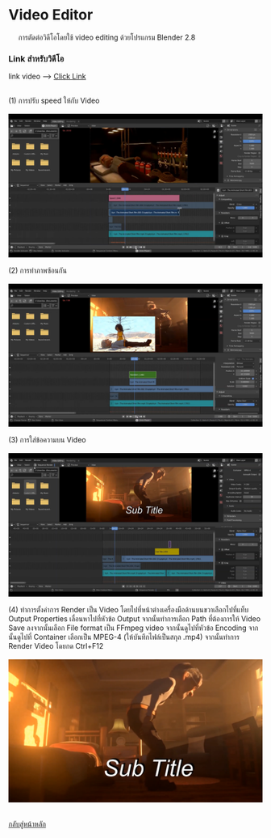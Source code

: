 # Video Editor
&nbsp;&nbsp;&nbsp;&nbsp; การตัดต่อวิดีโอโดยใช้ video editing ด้วยโปรแกรม Blender 2.8
<br>
### Link สำหรับวิดีโอ
link video --> [Click Link](https://youtu.be/draYSh34c0o)<br>
<br>

(1) การปรับ speed ให้กับ Video <br>
<br>
<img src="image/videoeditor/5.1.png"><br>

(2) การทำภาพซ้อนกัน <br>
<br>
<img src="image/videoeditor/5.2.png"><br>

(3) การใส่ข้อความบน Video <br>
<br>
<img src="image/videoeditor/5.3.png"><br>

(4) ทำการตั้งค่าการ Render เป็น Video โดยไปที่หน้าต่างเครื่องมือด้านบนขวาเลือกไปที่แท็บ Output Properties เลื่อนหาไปที่หัวข้อ Output จากนั้นทำการเลือก Path ที่ต้องการให้ Video Save ลงจากนั้นเลือก File format เป็น FFmpeg video จากนั้นดูไปที่หัวข้อ Encoding จากนั้นดูไปที่ Container เลือกเป็น MPEG-4 (ให้บันทึกไฟล์เป็นสกุล .mp4) จากนั้นทำการ Render Video โดยกด Ctrl+F12 <br>
<br>
<img src="image/videoeditor/5.4.png"><br>
<br>

[กลับสู่หน้าหลัก](README.md)<br>

